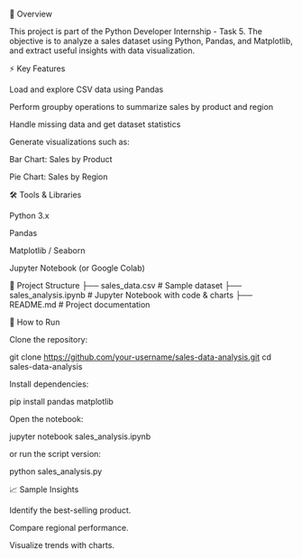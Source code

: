 📌 Overview

This project is part of the Python Developer Internship - Task 5.
The objective is to analyze a sales dataset using Python, Pandas, and Matplotlib, and extract useful insights with data visualization.

⚡ Key Features

Load and explore CSV data using Pandas

Perform groupby operations to summarize sales by product and region

Handle missing data and get dataset statistics

Generate visualizations such as:

Bar Chart: Sales by Product

Pie Chart: Sales by Region

🛠 Tools & Libraries

Python 3.x

Pandas

Matplotlib / Seaborn

Jupyter Notebook (or Google Colab)

📂 Project Structure
├── sales_data.csv         # Sample dataset
├── sales_analysis.ipynb   # Jupyter Notebook with code & charts
├── README.md              # Project documentation

🚀 How to Run

Clone the repository:

git clone https://github.com/your-username/sales-data-analysis.git
cd sales-data-analysis


Install dependencies:

pip install pandas matplotlib


Open the notebook:

jupyter notebook sales_analysis.ipynb


or run the script version:

python sales_analysis.py

📈 Sample Insights

Identify the best-selling product.

Compare regional performance.

Visualize trends with charts.

